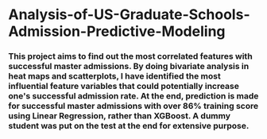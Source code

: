 # Analysis-of-US-Graduate-Schools-Admission-Predictive-Modeling

### This project aims to find out the most correlated features with successful master admissions. By doing bivariate analysis in heat maps and scatterplots, I have identified the most influential feature variables that could potentially increase one's successful admission rate. At the end, prediction is made for successful master admissions with over 86% training score using Linear Regression, rather than XGBoost. A dummy student was put on the test at the end for extensive purpose.
